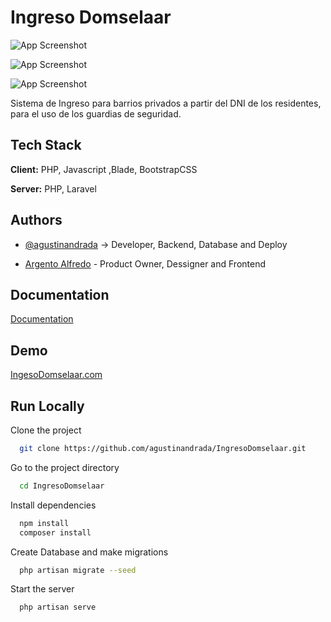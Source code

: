 
# Ingreso Domselaar

![App Screenshot](https://i.postimg.cc/wTkMSBJg/Huemul-Solutions.png)

![App Screenshot](https://ingresodomselaar.com.ar/img/logo-estancias-sistema.png)

![App Screenshot](https://www.argdg.com/assets/img/logo-argdg.png)

Sistema de Ingreso para barrios privados a partir del DNI de los residentes, para el uso de los guardias de seguridad.


## Tech Stack

**Client:** PHP, Javascript ,Blade, BootstrapCSS

**Server:** PHP, Laravel


## Authors

- [@agustinandrada](https://www.github.com/agustinandrada) -> Developer, Backend, Database and Deploy

- [Argento Alfredo](https://www.argdg.com) - Product Owner, Dessigner and Frontend


## Documentation

[Documentation](https://linktodocumentation)


## Demo

[IngesoDomselaar.com](https://ingresodomselaar.com.ar/estancias/login)


## Run Locally

Clone the project

```bash
  git clone https://github.com/agustinandrada/IngresoDomselaar.git
```

Go to the project directory

```bash
  cd IngresoDomselaar
```

Install dependencies

```bash
  npm install
  composer install
```

Create Database and make migrations

```bash
  php artisan migrate --seed
```

Start the server

```bash
  php artisan serve
```



